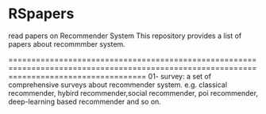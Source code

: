 # RSpapers
read papers on Recommender System
This repository provides a list of papers about recommmber system.

==========================================================================================================================================
01- survey: a set of comprehensive surveys about recommender system. e.g. classical recommender, hybird recommender,social recommender, poi recommender, deep-learning based recommender and so on.
